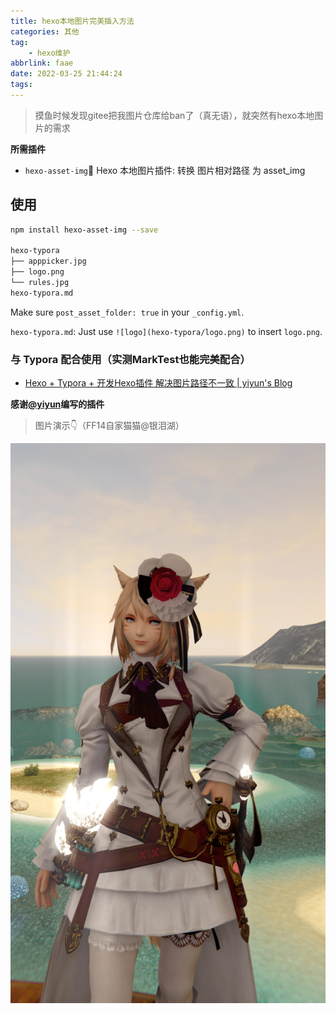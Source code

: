 ```yaml
---
title: hexo本地图片完美插入方法
categories: 其他
tag: 
    - hexo维护
abbrlink: faae
date: 2022-03-25 21:44:24
tags:
---
```


> 摸鱼时候发现gitee把我图片仓库给ban了（真无语），就突然有hexo本地图片的需求

<!--more-->

**所需插件**

- `hexo-asset-img`🍰 Hexo 本地图片插件: 转换 图片相对路径 为 asset_img

## 使用

```bash
npm install hexo-asset-img --save

hexo-typora
├── apppicker.jpg
├── logo.png
└── rules.jpg
hexo-typora.md
```

Make sure `post_asset_folder: true` in your `_config.yml`.

`hexo-typora.md`: Just use `![logo](hexo-typora/logo.png)` to insert `logo.png`.

### 与 Typora 配合使用（实测MarkTest也能完美配合）

- [Hexo + Typora + 开发Hexo插件 解决图片路径不一致 | yiyun's Blog](https://moeci.com/posts/hexo-typora)

**感谢[@yiyun](https://github.com/yiyungent)编写的插件**

> 图片演示👇（FF14自家猫猫@银泪湖）

![](hexo本地图片完美插入方法/8bc32dc32d6ce0e5dab4d52b714c0f3a7f72ae03.webp)
